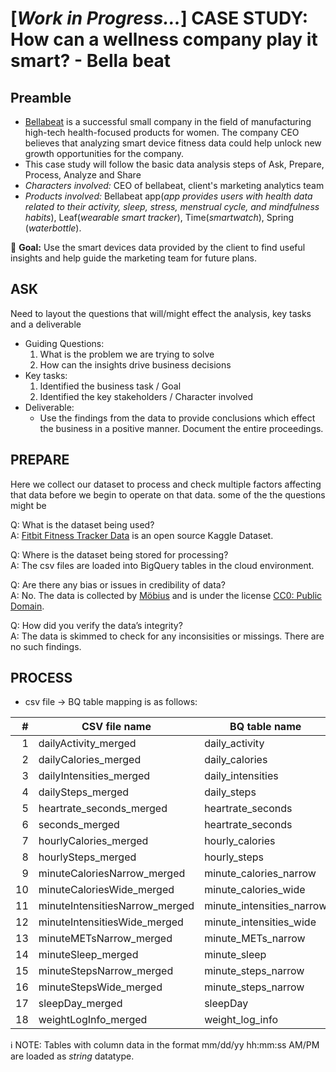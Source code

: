 # [***Work in Progress...***] CASE STUDY: How can a wellness company play it smart? - Bella beat

## **Preamble**
- [Bellabeat](https://bellabeat.com/) is a successful small company in the field of manufacturing high-tech health-focused products for women.
The company CEO believes that analyzing smart device fitness data could help unlock new growth opportunities for the company.
- This case study will follow the basic data analysis steps of Ask, Prepare, Process, Analyze and Share
- *Characters involved:* CEO of bellabeat, client's marketing analytics team
- *Products involved:* Bellabeat app(*app provides users with health data related to their activity, sleep, stress,
menstrual cycle, and mindfulness habits*), Leaf(*wearable smart tracker*), Time(*smartwatch*), Spring (*waterbottle*).

:checkered_flag: **Goal:** Use the smart devices data provided by the client to find useful insights and help guide the marketing team for future plans.

## **ASK**
Need to layout the questions that will/might effect the analysis, key tasks and a deliverable
- Guiding Questions:
  1. What is the problem we are trying to solve
  2. How can the insights drive business decisions
- Key tasks:
  1. Identified the business task / Goal
  2. Identified the key stakeholders / Character involved
- Deliverable:
  - Use the findings from the data to provide conclusions which effect the business in a positive manner. Document the entire proceedings.

## **PREPARE**
Here we collect our dataset to process and check multiple factors affecting that data before we begin to operate on that data. some of the the questions might be

Q: What is the dataset being used?  
A: [Fitbit Fitness Tracker Data](https://www.kaggle.com/datasets/arashnic/fitbit) is an open source Kaggle Dataset.

Q: Where is the dataset being stored for processing?  
A: The csv files are loaded into BigQuery tables in the cloud environment.

Q: Are there any bias or issues in credibility of data?  
A: No. The data is collected by [Möbius](https://www.kaggle.com/arashnic) and is under the license [CC0: Public Domain](https://creativecommons.org/publicdomain/zero/1.0/).

Q: How did you verify the data’s integrity?  
A: The data is skimmed to check for any inconsisities or missings. There are no such findings.

## **PROCESS**

+ csv file -> BQ table mapping is as follows:  

| #    | CSV file name | BQ table name  |
|-----:|---------------|----------------|
| 1 | dailyActivity_merged | daily_activity |
| 2 | dailyCalories_merged | daily_calories|
| 3 | dailyIntensities_merged | daily_intensities |
| 4 | dailySteps_merged | daily_steps |
| 5 | heartrate_seconds_merged | heartrate_seconds |
| 6 | seconds_merged | heartrate_seconds |
| 7 | hourlyCalories_merged | hourly_calories |
| 8 | hourlySteps_merged | hourly_steps | 
| 9 | minuteCaloriesNarrow_merged | minute_calories_narrow |
| 10 | minuteCaloriesWide_merged | minute_calories_wide |
| 11 | minuteIntensitiesNarrow_merged | minute_intensities_narrow |
| 12 | minuteIntensitiesWide_merged |   minute_intensities_wide |
| 13 | minuteMETsNarrow_merged | minute_METs_narrow |
| 14 | minuteSleep_merged | minute_sleep |
| 15 | minuteStepsNarrow_merged | minute_steps_narrow |
| 16 | minuteStepsWide_merged | minute_steps_narrow |
| 17 | sleepDay_merged | sleepDay | 
| 18 | weightLogInfo_merged | weight_log_info |

:information_source: NOTE: Tables with column data in the format mm/dd/yy hh:mm:ss AM/PM are loaded as *string* datatype.
